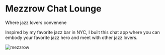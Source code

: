 # Mezzrow Chat Lounge
Where jazz lovers convenene

Inspired by my favorite jazz bar in NYC, I built this chat app where you can embody your favorite jazz hero and meet with other jazz lovers.

![mezzrow](https://user-images.githubusercontent.com/77321721/116530399-2f1a0900-a908-11eb-89e3-ecc8e80b107b.gif)

